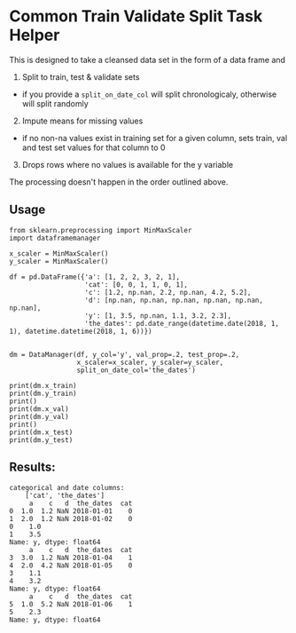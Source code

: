 # Common Train Validate Split Task Helper

This is designed to take a cleansed data set in the form of a data frame and
1. Split to train, test & validate sets
  - if you provide a `split_on_date_col` will split chronologicaly, otherwise will split randomly
2. Impute means for missing values
  - if no non-na values exist in training set for a given column, sets train, val and test set values for that column to 0
3. Drops rows where no values is available for the y variable

The processing doesn't happen in the order outlined above.


## Usage
```
from sklearn.preprocessing import MinMaxScaler
import dataframemanager

x_scaler = MinMaxScaler()
y_scaler = MinMaxScaler()

df = pd.DataFrame({'a': [1, 2, 2, 3, 2, 1],
                   'cat': [0, 0, 1, 1, 0, 1],
                   'c': [1.2, np.nan, 2.2, np.nan, 4.2, 5.2],
                   'd': [np.nan, np.nan, np.nan, np.nan, np.nan, np.nan],
                   'y': [1, 3.5, np.nan, 1.1, 3.2, 2.3],
                   'the_dates': pd.date_range(datetime.date(2018, 1, 1), datetime.datetime(2018, 1, 6))})


dm = DataManager(df, y_col='y', val_prop=.2, test_prop=.2,
                 x_scaler=x_scaler, y_scaler=y_scaler,
                 split_on_date_col='the_dates')

print(dm.x_train)
print(dm.y_train)
print()
print(dm.x_val)
print(dm.y_val)
print()
print(dm.x_test)
print(dm.y_test)
```

## Results:
```
categorical and date columns:
	['cat', 'the_dates']
     a    c   d  the_dates  cat
0  1.0  1.2 NaN 2018-01-01    0
1  2.0  1.2 NaN 2018-01-02    0
0    1.0
1    3.5
Name: y, dtype: float64
     a    c   d  the_dates  cat
3  3.0  1.2 NaN 2018-01-04    1
4  2.0  4.2 NaN 2018-01-05    0
3    1.1
4    3.2
Name: y, dtype: float64
     a    c   d  the_dates  cat
5  1.0  5.2 NaN 2018-01-06    1
5    2.3
Name: y, dtype: float64
```

